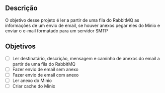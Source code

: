 ## Descrição
O objetivo desse projeto é ler a partir de uma fila do RabbitMQ as informações de um envio de email, se houver anexos pegar eles do Minio e enviar o e-mail formatado para um servidor SMTP

## Objetivos
- [ ] Ler destinatário, descrição, mensagem e caminho de anexos do email a partir de uma fila do RabbitMQ
- [ ] Fazer envio de email sem anexo
- [ ] Fazer envio de email com anexo
- [ ] Ler anexo do Minio
- [ ] Criar cache do Minio

